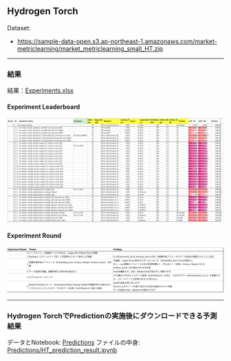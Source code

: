 ## Hydrogen Torch

Dataset: 
 - https://sample-data-open.s3.ap-northeast-1.amazonaws.com/market-metriclearning/market_metriclearning_small_HT.zip

***
### 結果
結果：[Experiments.xlsx](./Experiments.xlsx)

#### Experiment Leaderboard
![Leader Board](./display_img/leaderboard.png)

#### Experiment Round
![Experiment Round](./display_img/expround.png)

***

### Hydrogen TorchでPredictionの実施後にダウンロードできる予測結果
データとNotebook: [Predictions](./Predictions)
ファイルの中身: [Predictions/HT_prediction_result.ipynb](./Predictions/HT_prediction_result.ipynb)

